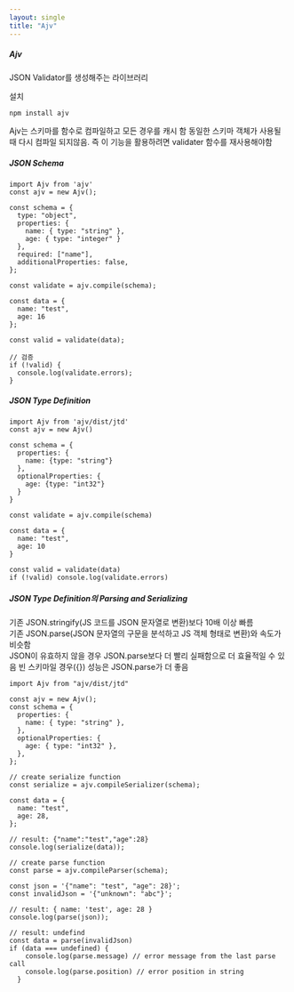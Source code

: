 ```yaml
---
layout: single
title: "Ajv"
---   
```

##### Ajv     
JSON Validator를 생성해주는 라이브러리     
      
설치      
```
npm install ajv
```
     
Ajv는 스키마를 함수로 컴파일하고 모든 경우를 캐시 함
동일한 스키마 객체가 사용될 때 다시 컴파일 되지않음.
즉 이 기능을 활용하려면 validater 함수를 재사용해야함
   
##### JSON Schema   
```
import Ajv from 'ajv'
const ajv = new Ajv();

const schema = {
  type: "object",
  properties: {
    name: { type: "string" },
    age: { type: "integer" }
  },
  required: ["name"],
  additionalProperties: false,
};

const validate = ajv.compile(schema);

const data = {
  name: "test",
  age: 16
};

const valid = validate(data);

// 검증
if (!valid) {
  console.log(validate.errors);
}
```
   
##### JSON Type Definition
```
import Ajv from 'ajv/dist/jtd'
const ajv = new Ajv()

const schema = {
  properties: {
    name: {type: "string"}
  },
  optionalProperties: {
    age: {type: "int32"}
  }
}

const validate = ajv.compile(schema)

const data = {
  name: "test",
  age: 10
}

const valid = validate(data)
if (!valid) console.log(validate.errors)
```
   
##### JSON Type Definition의 Parsing and Serializing      
기존 JSON.stringify(JS 코드를 JSON 문자열로 변환)보다 10배 이상 빠름   
기존 JSON.parse(JSON 문자열의 구문을 분석하고 JS 객체 형태로 변환)와 속도가 비슷함  
JSON이 유효하지 않을 경우 JSON.parse보다 더 빨리 실패함으로 더 효율적일 수 있음
빈 스키마일 경우({}) 성능은 JSON.parse가 더 좋음
```
import Ajv from "ajv/dist/jtd"

const ajv = new Ajv();
const schema = {
  properties: {
    name: { type: "string" },
  },
  optionalProperties: {
    age: { type: "int32" },
  },
};

// create serialize function
const serialize = ajv.compileSerializer(schema);

const data = {
  name: "test",
  age: 28,
};

// result: {"name":"test","age":28}	
console.log(serialize(data));

// create parse function
const parse = ajv.compileParser(schema);

const json = '{"name": "test", "age": 28}';
const invalidJson = '{"unknown": "abc"}';

// result: { name: 'test', age: 28 }
console.log(parse(json));

// result: undefind
const data = parse(invalidJson)
if (data === undefined) {
    console.log(parse.message) // error message from the last parse call
    console.log(parse.position) // error position in string
  } 
```
